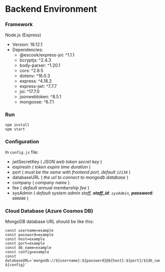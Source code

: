 # Backend Environment
### Framework
Node.js (Express)  
+ Version: 18.12.1
+ Dependencies:
  + @escook/express-joi: ^1.1.1
  + bcryptjs: ^2.4.3
  + body-parser: ^1.20.1
  + cors: ^2.8.5
  + dotenv: ^16.0.3
  + express: ^4.18.2
  + express-jwt: ^7.7.7
  + joi: ^17.7.0
  + jsonwebtoken: ^8.5.1
  + mongoose: ^6.7.1
### Run
```shell
npm install
npm start
```
### Configuration
In `config.js` file:
+ jwtSecretKey ( *JSON web token secret key* )
+ expiresIn ( *token expire time duration* )
+ port ( *must be the same with frontend port, default `12138`* )
+ databaseURL ( *the url to connect to mongodb database* )
+ company ( *company name* )
+ fee ( *default annual membership fee* )
+ sysAdmin ( *default system admin staff, **staff_id**: `sysAdmin`, **password**: `000000`* )

### Cloud Database (Azure Cosmos DB)
MongoDB database URL should be like this:
```
const username=example
const password=example
const host=example
const port=example
const db_name=example
const config=example
const databaseURL=`mongodb://${username}:${password}@${host}:${port}/${db_name}?${config}`
```
